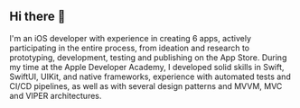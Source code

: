 ## Hi there 👋

I'm an iOS developer with experience in creating 6 apps, actively participating in the entire process, from ideation and research to prototyping, development, testing and publishing on the App Store.
During my time at the Apple Developer Academy, I developed solid skills in Swift, SwiftUI, UIKit, and native frameworks, experience with automated tests and CI/CD pipelines, as well as with several design patterns and MVVM, MVC and VIPER architectures.
